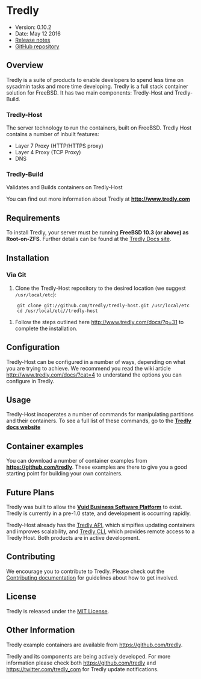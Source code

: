 # Tredly

- Version: 0.10.2
- Date: May 12 2016
- [Release notes](https://github.com/tredly/tredly-host/blob/master/CHANGELOG.md)
- [GitHub repository](https://github.com/tredly/tredly-host)

## Overview

Tredly is a suite of products to enable developers to spend less time on sysadmin tasks and more time developing. Tredly is a full stack container solution for FreeBSD. It has two main components: Tredly-Host and Tredly-Build.

### Tredly-Host
The server technology to run the containers, built on FreeBSD. Tredly Host contains a number of inbuilt features:

  * Layer 7 Proxy (HTTP/HTTPS proxy)
  * Layer 4 Proxy (TCP Proxy)
  * DNS

### Tredly-Build

Validates and Builds containers on Tredly-Host

You can find out more information about Tredly at **<http://www.tredly.com>**

## Requirements

To install Tredly, your server must be running **FreeBSD 10.3 (or above) as Root-on-ZFS**. Further details can be found at the [Tredly Docs site](http://www.tredly.com/docs/?p=31).

## Installation

### Via Git

1. Clone the Tredly-Host repository to the desired location (we suggest `/usr/local/etc`):

```
    git clone git://github.com/tredly/tredly-host.git /usr/local/etc
    cd /usr/local/etc//tredly-host
```

1. Follow the steps outlined here <http://www.tredly.com/docs/?p=31> to complete the installation.

## Configuration

Tredly-Host can be configured in a number of ways, depending on what you are trying to achieve. We recommend you read the wiki article <http://www.tredly.com/docs/?cat=4> to understand the options you can configure in Tredly.


## Usage

Tredly-Host incoperates a number of commands for manipulating partitions and their containers. To see a full list of these commands, go to the **[Tredly docs website](http://www.tredly.com/docs/?p=9)**


## Container examples

You can download a number of container examples from **<https://github.com/tredly>**. These examples are there to give you a good starting point for building your own containers.

## Future Plans

Tredly was built to allow the **[Vuid Business Software Platform](https://www.vuid.com)** to exist.  Tredly is currently in a pre-1.0 state, and development is occurring rapidly.

Tredly-Host already has the [Tredly API](https://github.com/tredly/tredly-api), which simpifies updating containers and improves scalability, and [Tredly CLI](https://github.com/tredly/tredly-cli), which provides remote access to a Tredly Host. Both products are in active development.


## Contributing

We encourage you to contribute to Tredly. Please check out the [Contributing documentation](https://github.com/tredly/tredly-host/blob/master/CONTRIBUTING.md) for guidelines about how to get involved.

## License

Tredly is released under the [MIT License](http://www.opensource.org/licenses/MIT).

## Other Information

Tredly example containers are available from <https://github.com/tredly>.

Tredly and its components are being actively developed. For more information please check both <https://github.com/tredly> and <https://twitter.com/tredly_com> for Tredly update notifications.
